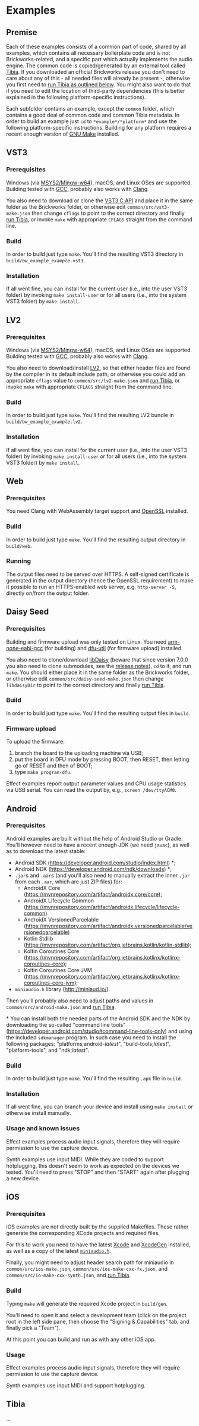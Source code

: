 # Examples

## Premise

Each of these examples consists of a common part of code, shared by all examples, which contains all necessary boilerplate code and is not Brickworks-related, and a specific part which actually implements the audio engine. The common code is copied/generated by an external tool called [Tibia](https://github.com/sdangelo/tibia). If you downloaded an official Brickworks release you don't need to care about any of this - all needed files will already be present -, otherwise you first need to [run Tibia as outlined below](#tibia). You might also want to do that if you need to edit the location of third-party dependencies (this is better explained in the following platform-specific instructions).

Each subfolder contains an example, except the `common` folder, which contains a good deal of common code and common Tibia metadata. In order to build an example just `cd` to `*example*/*platform*` and use the following platform-specific instructions. Building for any platform requires a recent enough version of [GNU Make](https://www.gnu.org/software/make/) installed.

## VST3

### Prerequisites

Windows (via [MSYS2/Mingw-w64](https://www.msys2.org/)), macOS, and Linux OSes are supported. Building tested with [GCC](https://gcc.gnu.org/), probably also works with [Clang](https://clang.llvm.org/).

You also need to download or clone the [VST3 C API](https://github.com/steinbergmedia/vst3_c_api) and place it in the same folder as the Brickworks folder, or otherwise edit `common/src/vst3-make.json` then change `cflags` to point to the correct directory and finally [run Tibia](#tibia), or invoke `make` with appropriate `CFLAGS` straight from the command line.

### Build

In order to build just type `make`. You'll find the resulting VST3 directory in <code>build/bw\_example\_*example*.vst3</code>.

### Installation

If all went fine, you can install for the current user (i.e., into the user VST3 folder) by invoking `make install-user` or for all users (i.e., into the system VST3 folder) by `make install`.

## LV2

### Prerequisites

Windows (via [MSYS2/Mingw-w64](https://www.msys2.org/)), macOS, and Linux OSes are supported. Building tested with [GCC](https://gcc.gnu.org/), probably also works with [Clang](https://clang.llvm.org/).

You also need to download/install [LV2](https://lv2plug.in/), so that either header files are found by the compiler in its default include path, or otherwise you could add an appropriate `cflags` value to `common/src/lv2-make.json` and [run Tibia](#tibia), or invoke `make` with appropriate `CFLAGS` straight from the command line.

### Build

In order to build just type `make`. You'll find the resulting LV2 bundle in <code>build/bw\_example\_*example*.lv2</code>.

### Installation

If all went fine, you can install for the current user (i.e., into the user VST3 folder) by invoking `make install-user` or for all users (i.e., into the system VST3 folder) by `make install`.

## Web

### Prerequisites

You need Clang with WebAssembly target support and [OpenSSL](https://www.openssl.org/) installed.

### Build

In order to build just type `make`. You'll find the resulting output directory in `build/web`.

### Running

The output files need to be served over HTTPS. A self-signed certificate is generated in the output directory (hence the OpenSSL requirement) to make it possible to run an HTTPS-enabled web server, e.g. `http-server -S`,  directly on/from the output folder.

## Daisy Seed

### Prerequisites

Building and firmware upload was only tested on Linux. You need [arm-none-eabi-gcc](https://developer.arm.com/Tools%20and%20Software/GNU%20Toolchain) (for building) and [dfu-util](https://dfu-util.sourceforge.net/) (for firmware upload) installed.

You also need to clone/download [libDaisy](https://github.com/electro-smith/libDaisy) (beware that since version 7.0.0 you also need to clone submodules, see the [release notes](https://github.com/electro-smith/libDaisy/releases/tag/v7.0.0)), `cd` to it, and run `make`. You should either place it in the same folder as the Brickworks folder, or otherwise edit `common/src/daisy-seed-make.json` then change `libdaisyDir` to point to the correct directory and finally [run Tibia](#tibia).

### Build

In order to build just type `make`. You'll find the resulting output files in `build`.

### Firmware upload

To upload the firmware:

1. branch the board to the uploading machine via USB;
2. put the board in DFU mode by pressing BOOT, then RESET, then letting go of RESET and then of BOOT;
3. type `make program-dfu`.

Effect examples report output parameter values and CPU usage statistics via USB serial. You can read the output by, e.g., `screen /dev/ttyACM0`.

## Android

### Prerequisites

Android examples are built without the help of Android Studio or Gradle. You'll however need to have a recent enough JDK (we need `javac`), as well as to download the latest stable:

- Android SDK (https://developer.android.com/studio/index.html) \*;
- Android NDK (https://developer.android.com/ndk/downloads) \*;
- `.jar`s and `.aar`s (and you'll also need to manually extract the inner `.jar` from each `.aar`, which are just ZIP files) for:
  - AndroidX Core (https://mvnrepository.com/artifact/androidx.core/core);
  - AndroidX Lifecycle Common (https://mvnrepository.com/artifact/androidx.lifecycle/lifecycle-common)
  - AndroidX VersionedParcelable (https://mvnrepository.com/artifact/androidx.versionedparcelable/versionedparcelable)
  - Kotlin Stdlib (https://mvnrepository.com/artifact/org.jetbrains.kotlin/kotlin-stdlib);
  - Koltin Coroutines Core (https://mvnrepository.com/artifact/org.jetbrains.kotlinx/kotlinx-coroutines-core);
  - Koltin Coroutines Core JVM (https://mvnrepository.com/artifact/org.jetbrains.kotlinx/kotlinx-coroutines-core-jvm);
- `miniaudio.h` library (http://miniaud.io/).

Then you'll probably also need to adjust paths and values in `common/src/android-make.json` and [run Tibia](#tibia).

\* You can install both the needed parts of the Android SDK and the NDK by downloading the so-called "command line tools" (https://developer.android.com/studio#command-line-tools-only) and using the included `sdkmanager` program. In such case you need to install the following packages: "platforms;android-*latest*",  "build-tools;*latest*", "platform-tools", and "ndk;*latest*".

### Build

In order to build just type `make`. You'll find the resulting `.apk` file in `build`.

### Installation

If all went fine, you can branch your device and install using `make install` or otherwise install manually.

### Usage and known issues

Effect examples process audio input signals, therefore they will require permission to use the capture device.

Synth examples use input MIDI. While they are coded to support hotplugging, this doesn't seem to work as expected on the devices we tested. You'll need to press "STOP" and then "START" again after plugging a new device.

## iOS

### Prerequisites

iOS examples are not directly built by the supplied Makefiles. These rather generate the corresponding XCode projects and required files.

For this to work you need to have the latest [Xcode](https://developer.apple.com/xcode/) and [XcodeGen](https://github.com/yonaskolb/XcodeGen) installed, as well as a copy of the latest [`miniaudio.h`](http://miniaud.io/).

Finally, you might need to adjust header search path for miniaudio in `common/src/ios-make.json`, `common/src/ios-make-cxx-fx.json`, and `common/src/io-make-cxx-synth.json`, and [run Tibia](#tibia).

### Build

Typing `make` will generate the required Xcode project in `build/gen`.

You'll need to open it and select a development team (click on the project root in the left side pane, then choose the "Signing & Capabilities" tab, and finally pick a "Team").

At this point you can build and run as with any other iOS app.

### Usage

Effect examples process audio input signals, therefore they will require permission to use the capture device.

Synth examples use input MIDI and support hotplugging.

## Tibia

...
